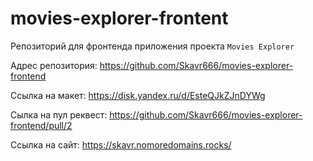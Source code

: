 # movies-explorer-frontent
Репозиторий для фронтенда приложения проекта `Movies Explorer`

Адрес репозитория: https://github.com/Skavr666/movies-explorer-frontend

Ссылка на макет: https://disk.yandex.ru/d/EsteQJkZJnDYWg

Сылка на пул реквест: https://github.com/Skavr666/movies-explorer-frontend/pull/2

Ссылка на сайт: https://skavr.nomoredomains.rocks/

